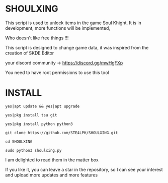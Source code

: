 # SHOULXING

This script is used to unlock items in the game Soul Khight.
It is in development, more functions will be implemented,

Who doesn't like free things !!!

This script is designed to change game data, it was inspired from the creation of SKDE Editor

your discord community -> https://discord.gg/mwHgFXp



You need to have root permissions to use this tool 

# INSTALL
```
yes|apt update && yes|apt upgrade
```
```
yes|pkg install tsu git
```
```
yes|pkg install python python3
```
```
git clone https://github.com/STE4LPH/SHOULXING.git
```
```
cd SHOULXING
```
```
sudo python3 shoulxing.py
```


I am delighted to read them in the matter box 

If you like it, you can leave a star in the repository, so I can see your interest and upload more updates and more features
